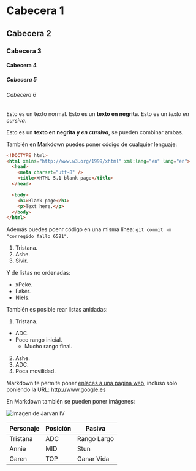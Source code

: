 # Cabecera 1
## Cabecera 2
### Cabecera 3
#### Cabecera 4
##### Cabecera 5
###### Cabecera 6

Esto es un texto normal. Esto es un **texto en negrita**. Esto es un *texto en cursiva*.

Esto es un **texto en negrita y _en cursiva_**, se pueden combinar ambas.

También en Markdown puedes poner código de cualquier lenguaje:

```html
<!DOCTYPE html>
<html xmlns="http://www.w3.org/1999/xhtml" xml:lang="en" lang="en">
  <head>
    <meta charset="utf-8" />
    <title>XHTML 5.1 blank page</title>
  </head>

  <body>
    <h1>Blank page</h1>
    <p>Text here.</p>
  </body>
</html>
```

Además puedes poenr código en una misma línea: `git commit -m "corregido fallo 6581"`.

1. Tristana.
2. Ashe.
3. Sivir.

Y de listas no ordenadas:

* xPeke.
* Faker.
* Niels.

También es posible rear listas anidadas:

1. Tristana.
  * ADC.
  * Poco rango inicial.
    * Mucho rango final.
2. Ashe.
  1. ADC.
  2. Poca movilidad.
  
Markdown te permite poner [enlaces a una pagina web](https://github.com/JKonde1990/), incluso sólo poniendo la URL: http://www.google.es

En Markdown también se pueden poner imágenes:

![Imagen de Jarvan IV](http://ddragon.leagueoflegends.com/cdn/img/champion/splash/JarvanIV_0.jpg 'Imagen de Jarvan IV')

| Personaje | Posición | Pasiva      |
|-----------|----------|-------------|
| Tristana  | ADC      | Rango Largo |
| Annie     | MID      | Stun        |
| Garen     | TOP      | Ganar Vida  |
  
